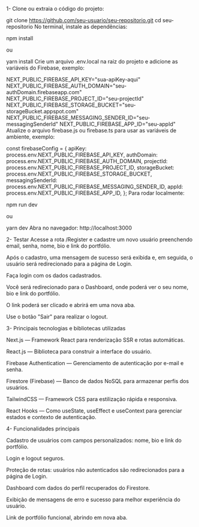 1- Clone ou extraia o código do projeto:

git clone https://github.com/seu-usuario/seu-repositorio.git
cd seu-repositorio
No terminal, instale as dependências:

npm install

ou

yarn install
Crie um arquivo .env.local na raiz do projeto e adicione as variáveis do Firebase, exemplo:

NEXT_PUBLIC_FIREBASE_API_KEY="sua-apiKey-aqui"
NEXT_PUBLIC_FIREBASE_AUTH_DOMAIN="seu-authDomain.firebaseapp.com"
NEXT_PUBLIC_FIREBASE_PROJECT_ID="seu-projectId"
NEXT_PUBLIC_FIREBASE_STORAGE_BUCKET="seu-storageBucket.appspot.com"
NEXT_PUBLIC_FIREBASE_MESSAGING_SENDER_ID="seu-messagingSenderId"
NEXT_PUBLIC_FIREBASE_APP_ID="seu-appId"
Atualize o arquivo firebase.js ou firebase.ts para usar as variáveis de ambiente, exemplo:

const firebaseConfig = {
  apiKey: process.env.NEXT_PUBLIC_FIREBASE_API_KEY,
  authDomain: process.env.NEXT_PUBLIC_FIREBASE_AUTH_DOMAIN,
  projectId: process.env.NEXT_PUBLIC_FIREBASE_PROJECT_ID,
  storageBucket: process.env.NEXT_PUBLIC_FIREBASE_STORAGE_BUCKET,
  messagingSenderId: process.env.NEXT_PUBLIC_FIREBASE_MESSAGING_SENDER_ID,
  appId: process.env.NEXT_PUBLIC_FIREBASE_APP_ID,
};
Para rodar localmente:

npm run dev

ou

yarn dev
Abra no navegador:
http://localhost:3000

2- Testar
Acesse a rota /Register e cadastre um novo usuário preenchendo email, senha, nome, bio e link do portfólio.

Após o cadastro, uma mensagem de sucesso será exibida e, em seguida, o usuário será redirecionado para a página de Login.

Faça login com os dados cadastrados.

Você será redirecionado para o Dashboard, onde poderá ver o seu nome, bio e link do portfólio.

O link poderá ser clicado e abrirá em uma nova aba.

Use o botão "Sair" para realizar o logout.

3- Principais tecnologias e bibliotecas utilizadas

Next.js — Framework React para renderização SSR e rotas automáticas.

React.js — Biblioteca para construir a interface do usuário.

Firebase Authentication — Gerenciamento de autenticação por e-mail e senha.

Firestore (Firebase) — Banco de dados NoSQL para armazenar perfis dos usuários.

TailwindCSS — Framework CSS para estilização rápida e responsiva.

React Hooks — Como useState, useEffect e useContext para gerenciar estados e contexto de autenticação.

4- Funcionalidades principais

Cadastro de usuários com campos personalizados: nome, bio e link do portfólio.

Login e logout seguros.

Proteção de rotas: usuários não autenticados são redirecionados para a página de Login.

Dashboard com dados do perfil recuperados do Firestore.

Exibição de mensagens de erro e sucesso para melhor experiência do usuário.

Link de portfólio funcional, abrindo em nova aba.

